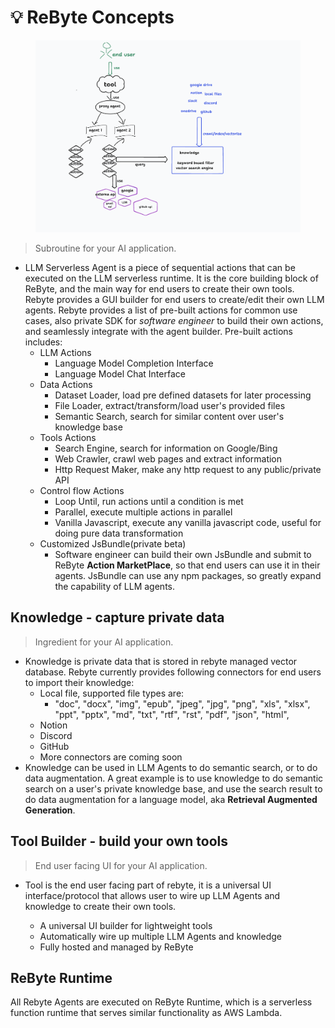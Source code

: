 # 💡 ReByte Concepts

<figure><img src="../.gitbook/assets/Screenshot 2023-10-08 at 6.10.41 PM.png" alt=""><figcaption></figcaption></figure>

> Subroutine for your AI application.

* LLM Serverless Agent is a piece of sequential actions that can be executed on the LLM serverless runtime. It is the core building block of ReByte, and the main way for end users to create their own tools. Rebyte provides a GUI builder for end users to create/edit their own LLM agents. Rebyte provides a list of pre-built actions for common use cases, also private SDK for _software engineer_ to build their own actions, and seamlessly integrate with the agent builder. Pre-built actions includes:
  * LLM Actions
    * Language Model Completion Interface
    * Language Model Chat Interface
  * Data Actions
    * Dataset Loader, load pre defined datasets for later processing
    * File Loader, extract/transform/load user's provided files
    * Semantic Search, search for similar content over user's knowledge base
  * Tools Actions
    * Search Engine, search for information on Google/Bing
    * Web Crawler, crawl web pages and extract information
    * Http Request Maker, make any http request to any public/private API
  * Control flow Actions
    * Loop Until, run actions until a condition is met
    * Parallel, execute multiple actions in parallel
    * Vanilla Javascript, execute any vanilla javascript code, useful for doing pure data transformation
  * Customized JsBundle(private beta)
    * Software engineer can build their own JsBundle and submit to ReByte **Action MarketPlace**, so that end users can use it in their agents. JsBundle can use any npm packages, so greatly expand the capability of LLM agents.

## Knowledge - capture private data

> Ingredient for your AI application.

* Knowledge is private data that is stored in rebyte managed vector database. Rebyte currently provides following connectors for end users to import their knowledge:
  * Local file, supported file types are:
    * "doc", "docx", "img", "epub", "jpeg", "jpg", "png", "xls", "xlsx", "ppt", "pptx", "md", "txt", "rtf", "rst", "pdf", "json", "html",
  * Notion
  * Discord
  * GitHub
  * More connectors are coming soon
* Knowledge can be used in LLM Agents to do semantic search, or to do data augmentation. A great example is to use knowledge to do semantic search on a user's private knowledge base, and use the search result to do data augmentation for a language model, aka **Retrieval Augmented Generation**.

## Tool Builder - build your own tools
> End user facing UI for your AI application.
* Tool is the end user facing part of rebyte, it is a universal UI interface/protocol that allows user to wire up LLM Agents and knowledge to create their own tools.
  
  * A universal UI builder for lightweight tools
  * Automatically wire up multiple LLM Agents and knowledge
  * Fully hosted and managed by ReByte

## ReByte Runtime

All Rebyte Agents are executed on ReByte Runtime, which is a serverless function runtime that serves similar functionality as AWS Lambda.
